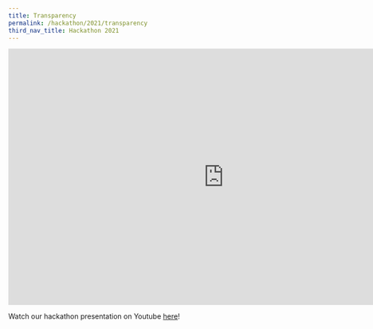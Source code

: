 ```yaml
---
title: Transparency 
permalink: /hackathon/2021/transparency
third_nav_title: Hackathon 2021
---
```


<iframe src="https://docs.google.com/presentation/d/e/2PACX-1vQQ6yqRNmZkVqcR-g59UP9EHFgkBjNutprGKlo2YOakYGrx5IQbDNt7BzFj4bLC75WAFZ9KiLI0nnG7/embed?start=false&loop=false&delayms=3000" frameborder="0" width="864" height="515" allowfullscreen="true" mozallowfullscreen="true" webkitallowfullscreen="true"></iframe>

Watch our hackathon presentation on Youtube [here](https://www.youtube.com/embed/g6fqj1ygfj4)!
